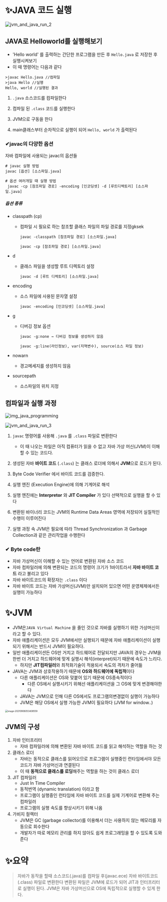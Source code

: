 # ✨JAVA 코드 실행

![jvm_and_java_run_2](jvm_and_java_run_2.png)

## JAVA로 Helloworld를 실행해보기

* 'Hello world' 를 출력하는 간단한 프로그램을 만든 후 `Hello.java` 로 저장한 후 실행시켜보기
* 이 때 명령어는 다음과 같다

```shell
>javac Hello.java //컴파일
>java Hello //실행
Hello, world //실행된 결과
```

1. `.java` 소스코드를 컴파일한다

2. 컴파일 된 `.class` 코드를 실행한다 

3. JVM으로 구동을 한다

4. main클래스부터 순차적으로 실행이 되어 `Hello, world` 가 출력된다

### ✔javac의 다양한 옵션

자바 컴파일에 사용되는 javac의 옵션들

```
# javac 실행 방법
javac [옵션] [소스파일.java]

# 옵션 여러개일 때 실행 방법
 javac -cp [참조파일 경로] -encoding [인코딩셋] -d [루트디렉토리] [소스파일.java] 
```

##### 옵션 종류

* classpath (cp) 

  * 컴파일 시 필요로 하는 참조할 클래스 파일의 파일 경로를 지정gksek

    ````
    javac -classpath [참조파일 경로] [소스파일.java]
    
    javac -cp [참조파일 경로] [소스파일.java]
    ````

* d 

  * 클래스 파일을 생성할 루트 디렉토리 설정

    ````
    javac -d [루트 디렉토리] [소스파일.java]
    ````

* encoding

  * 소스 파일에 사용된 문자열 설정

    ```
    javac -encoding [인코딩셋] [소스파일.java]
    ```

* g

  * 디버깅 정보 옵션

    ```
    javac -g:none → 디버깅 정보를 생성하지 않음
    
    javac -g:line(라인정보), var(지역변수), source(소스 파일 정보)
    ```

* nowarn

  * 경고메세지를 생성하지 않음

* sourcepath

  * 소스파일의 위치 지정

## 컴파일과 실행 과정

![img_java_programming](jvm_and_java_run_4.png)



![jvm_and_java_run_3](jvm_and_java_run_3.png)

1. `javac` 명령어를 사용해 `.java` 를  `.class` 파일로 변환한다
	* 이 때 나오는 파일은 아직 컴퓨터가 읽을 수 없고 자바 가상 머신(JVM)이 이해할 수 있는 코드다.
2. 생성된 자바 **바이트 코드** (`.class`) 는 클래스 로더에 의해서 **JVM**으로 로드가 된다.

3. Byte Code Verifier 에서 바이트 코드를 검증한다.
4. 실행 엔진 (Execution Engine)에 의해 기계어로 해석
5. 실행 엔진에는 **Interpretor** 와 **JIT Compiler** 가 있다 선택적으로 실행을 할 수 있다
6. 변환된 바이너리 코드는 JVM의 Runtime Data Areas 영역에 저장되어 실질적인 수행이 이루어진다
7. 실행 과정 속 JVM은 필요에 따라 Thread Synchronization 과 Garbage Collection과 같은 관리작업을 수행한다

### ✔ Byte code란

* 자바 가상머신이 이해할 수 있는 언어로 변환된 자바 소스 코드
* 자바 컴파일러에 의해 변환되는 코드의 명령어 크기가 1바이트라서 **자바 바이트 코드** 라고 불리고 있다
* 자바 바이트코드의 확장자는 `.class` 이다
* 자바 바이트 코드는 자바 가상머신(JVM)만 설치되어 있으면 어떤 운영체제에서든 실행이 가능하다



# ✨JVM

* JVM은`JAVA Virtual Machine` 을 줄인 것으로 자바를 실행하기 위한 가상머신이라고 할 수 있다.
* 자바 애플리케이션은 모두 JVM에서만 실행되기 때문에 자바 애플리케이션이 실행되기 위해서는 반드시 JVM이 필요하다.
* 일반 애플리케이션든 OS만 거치고 하드웨어로 전달되지만 JAVA의 경우는 JVM을 한번 더 거치고 하드웨어에 맞게 실행시 해석(interpret)되기 때문에 속도가 느리다.
  * 하지만 **JIT컴파일러**와 최적화기술이 적용되서 속도의 격차가 줄어듦
* JAVA는  JVM과 상호작용하기 때문에 **OS와 하드웨어에 독립적**이다
  *  다른 애플리케이션은 OS와 맞붙어 있기 때문에 OS종속적이다 
     * 다른 OS에서 실행시키기 위해선 애플리케이션을 그 OS에 맞게 변경해야한다
  *  JAVA는 JVM으로 인해 다른 OS에서도 프로그램의변경없이 실행이 가능하다
  *  JVM은 해당 OS에서 실행 가능한 JVM이 필요하다 (JVM for window..)

<img src="../img/jvm_and_java_run_1.png" alt="image-20210906053408559" style="zoom: 50%;" />

## JVM의 구성

1. 자바 인터프리터
   * 자바 컴파일러에 의해 변환된 자바 바이트 코드를 읽고 해석하는 역할을 하는 것
2. 클래스 로더
   * 자바는 동적으로 클래스를 읽어오므로 프로그램이 실행중인 런타임에서야 모든 코드가 자바 가상머신과 연결된다
   * 이 때 **동적으로 클래스를 로딩**해주는 역할을 하는 것이 클래스 로더
3. JIT 컴파일러
   * Just In Time Compiler
   * 동적번역 (dynamic translation) 이라고 함
   * 프로그램이 실행중인 런타임에 자바 바이트 코드를 실제 기계어로 변환해 주는 컴파일러
   * 프로그램의 실행 속도를 향상시키기 위해 나옴
4. 가비지 컬렉터
   * JVM은 GC (garbage collector)를 이용해서 더는 사용하지 않는 메모리를 자동으로 회수한다
   * 개발자가 따로 메모리 관리를 하지 않아도 쉽게 프로그래밍을 할 수 있도록 도와준다



# ✨요약

> 자바가 동작을 할때 소스코드(.java)를 컴파일 후(javac.ece) 자바 바이트코드 (.class) 파일로 변환한다
> 변환된 파일은  JVM에 로드가 되어 JIT과 인터프리터로 실행이 된다.
> JVM은 자바 가상머신으로 OS에 독립적으로 실행할 수 있게 한다.